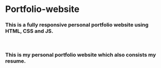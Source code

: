 # Portfolio-website
<h3>This is a fully responsive personal portfolio website using HTML, CSS and JS.</h3>
<br>
<h3>This is my personal portfolio website which also consists my resume.</h3>
